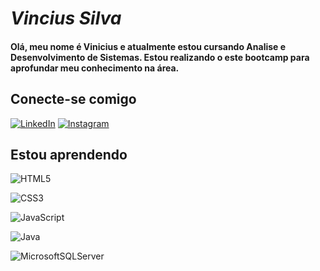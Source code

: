 
# *Vincius Silva*
#### Olá, meu nome é Vinicius e atualmente estou cursando Analise e Desenvolvimento de Sistemas. Estou realizando o este bootcamp para aprofundar meu conhecimento na área.
## **Conecte-se comigo**
[![LinkedIn](https://img.shields.io/badge/LinkedIn-000?style=for-the-badge&logo=linkedin&logoColor=white)](https://www.linkedin.com/in/vinicius-de-paula-1870aa228/)
[![Instagram](https://img.shields.io/badge/-Instagram-000?style=for-the-badge&logo=instagram&logoColor=white)](https://www.instagram.com/vinus.silva/)

## **Estou aprendendo**
![HTML5](https://img.shields.io/badge/HTML5-000?style=for-the-badge&logo=html5)

![CSS3](https://img.shields.io/badge/CSS3-000?style=for-the-badge&logo=css3&logoColor=264CE4)

![JavaScript](https://img.shields.io/badge/JavaScript-000?style=for-the-badge&logo=javascript)

![Java](https://img.shields.io/badge/java-000.svg?style=for-the-badge&logo=openjdk&logoColor=white)

![MicrosoftSQLServer](https://img.shields.io/badge/Microsoft%20SQL%20Server-000?style=for-the-badge&logo=microsoft%20sql%20server&logoColor=white)